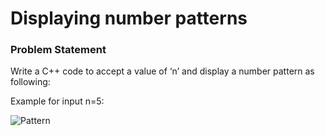 # Displaying number patterns

### Problem Statement

Write a C++ code to accept a value of ‘n’ and display a number pattern as following:

Example for input n=5:

![Pattern](https://user-images.githubusercontent.com/56667541/113331088-2223ed00-933d-11eb-9fe0-90d7457a65db.png)
